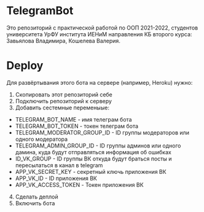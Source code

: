 # TelegramBot
Это репозиторий с практической работой по ООП 2021-2022, студентов университета УрФУ института ИЕНиМ направления КБ второго курса: Завьялова Владимира, Кошелева Валерия.
# Deploy
Для развёртывания этого бота на сервере (например, Heroku) нужно:
1. Скопировать этот репозиторий себе
2. Подключить репозиторий к серверу
3. Добавить сестемные переменыые: 
  * TELEGRAM_BOT_NAME - имя телеграм бота 
  * TELEGRAM_BOT_TOKEN - токен телеграм бота 
  * TELEGRAM_MODERATOR_GROUP_ID - ID группы модераторов или одного модератора 
  * TELEGRAM_ADMIN_GROUP_ID - ID группы админов или одного дамина, куда будут отправляться информация об ошибках
  * ID_VK_GROUP - ID группы ВК откуда будут браться посты и пересылаться в канал в telegram
  * APP_VK_SECRET_KEY - секретный ключь приложения ВК 
  * APP_VK_ID - ID приложения ВК 
  * APP_VK_ACCESS_TOKEN - Токен приложения ВК
4. Сделать деплой
5. Включить бота
